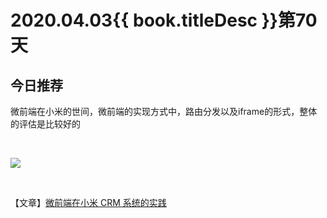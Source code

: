 # 2020.04.03{{ book.titleDesc }}第70天


## 今日推荐

微前端在小米的世间，微前端的实现方式中，路由分发以及iframe的形式，整体的评估是比较好的

<br />

![](https://www.lishuaishuai.com/wp-content/uploads/2020/03/2020-03-31_10-01-48.png)

<br />

【文章】[微前端在小米 CRM 系统的实践](https://www.lishuaishuai.com/architecture/1344.html)

<br />

